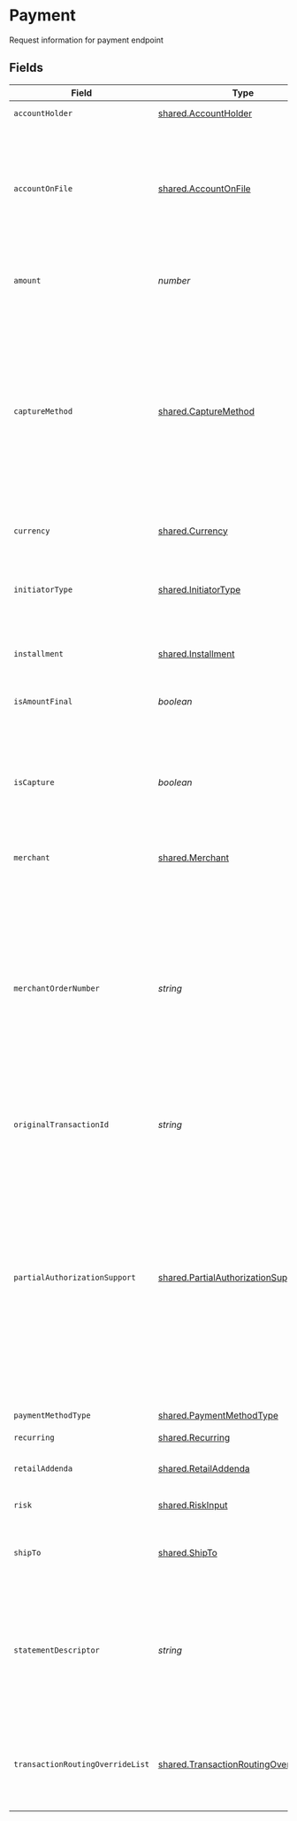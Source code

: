 # Payment

Request information for payment endpoint


## Fields

| Field                                                                                                                                                                                                                                                                                                                               | Type                                                                                                                                                                                                                                                                                                                                | Required                                                                                                                                                                                                                                                                                                                            | Description                                                                                                                                                                                                                                                                                                                         | Example                                                                                                                                                                                                                                                                                                                             |
| ----------------------------------------------------------------------------------------------------------------------------------------------------------------------------------------------------------------------------------------------------------------------------------------------------------------------------------- | ----------------------------------------------------------------------------------------------------------------------------------------------------------------------------------------------------------------------------------------------------------------------------------------------------------------------------------- | ----------------------------------------------------------------------------------------------------------------------------------------------------------------------------------------------------------------------------------------------------------------------------------------------------------------------------------- | ----------------------------------------------------------------------------------------------------------------------------------------------------------------------------------------------------------------------------------------------------------------------------------------------------------------------------------- | ----------------------------------------------------------------------------------------------------------------------------------------------------------------------------------------------------------------------------------------------------------------------------------------------------------------------------------- |
| `accountHolder`                                                                                                                                                                                                                                                                                                                     | [shared.AccountHolder](../../../sdk/models/shared/accountholder.md)                                                                                                                                                                                                                                                                 | :heavy_minus_sign:                                                                                                                                                                                                                                                                                                                  | Card owner properties                                                                                                                                                                                                                                                                                                               |                                                                                                                                                                                                                                                                                                                                     |
| `accountOnFile`                                                                                                                                                                                                                                                                                                                     | [shared.AccountOnFile](../../../sdk/models/shared/accountonfile.md)                                                                                                                                                                                                                                                                 | :heavy_minus_sign:                                                                                                                                                                                                                                                                                                                  | The label given to indicate if the account number is stored, not stored, or is going to be stored by a merchant. Valid values: STORED NOT_STORED TO_BE_STORED                                                                                                                                                                       | NOT_STORED                                                                                                                                                                                                                                                                                                                          |
| `amount`                                                                                                                                                                                                                                                                                                                            | *number*                                                                                                                                                                                                                                                                                                                            | :heavy_check_mark:                                                                                                                                                                                                                                                                                                                  | Specifies the monetary value of the transaction performed.                                                                                                                                                                                                                                                                          | 1234                                                                                                                                                                                                                                                                                                                                |
| `captureMethod`                                                                                                                                                                                                                                                                                                                     | [shared.CaptureMethod](../../../sdk/models/shared/capturemethod.md)                                                                                                                                                                                                                                                                 | :heavy_minus_sign:                                                                                                                                                                                                                                                                                                                  | To capture via separate API call, send captureMethod= ?Manual.? For immediate capture, send captureMethod= ?Now.? For automated delayed capture based on merchant profile setting (default is 120 minutes), send captureMethod= ?Delayed.?                                                                                          |                                                                                                                                                                                                                                                                                                                                     |
| `currency`                                                                                                                                                                                                                                                                                                                          | [shared.Currency](../../../sdk/models/shared/currency.md)                                                                                                                                                                                                                                                                           | :heavy_check_mark:                                                                                                                                                                                                                                                                                                                  | Describes the currency type of the transaction                                                                                                                                                                                                                                                                                      |                                                                                                                                                                                                                                                                                                                                     |
| `initiatorType`                                                                                                                                                                                                                                                                                                                     | [shared.InitiatorType](../../../sdk/models/shared/initiatortype.md)                                                                                                                                                                                                                                                                 | :heavy_minus_sign:                                                                                                                                                                                                                                                                                                                  | Describes the initiator of the transaction for the stored credential framework (MIT/CIT)                                                                                                                                                                                                                                            | CARDHOLDER                                                                                                                                                                                                                                                                                                                          |
| `installment`                                                                                                                                                                                                                                                                                                                       | [shared.Installment](../../../sdk/models/shared/installment.md)                                                                                                                                                                                                                                                                     | :heavy_minus_sign:                                                                                                                                                                                                                                                                                                                  | Object containing information in the file                                                                                                                                                                                                                                                                                           |                                                                                                                                                                                                                                                                                                                                     |
| `isAmountFinal`                                                                                                                                                                                                                                                                                                                     | *boolean*                                                                                                                                                                                                                                                                                                                           | :heavy_minus_sign:                                                                                                                                                                                                                                                                                                                  | Indicates if the amount is final and will not change                                                                                                                                                                                                                                                                                |                                                                                                                                                                                                                                                                                                                                     |
| `isCapture`                                                                                                                                                                                                                                                                                                                         | *boolean*                                                                                                                                                                                                                                                                                                                           | :heavy_minus_sign:                                                                                                                                                                                                                                                                                                                  | (Deprecated) For auth only, send isCapture=false. For sale or update an authorized payment to capture, send isCapture=true.                                                                                                                                                                                                         |                                                                                                                                                                                                                                                                                                                                     |
| `merchant`                                                                                                                                                                                                                                                                                                                          | [shared.Merchant](../../../sdk/models/shared/merchant.md)                                                                                                                                                                                                                                                                           | :heavy_check_mark:                                                                                                                                                                                                                                                                                                                  | Information about the merchant                                                                                                                                                                                                                                                                                                      |                                                                                                                                                                                                                                                                                                                                     |
| `merchantOrderNumber`                                                                                                                                                                                                                                                                                                               | *string*                                                                                                                                                                                                                                                                                                                            | :heavy_minus_sign:                                                                                                                                                                                                                                                                                                                  | A unique merchant assigned identifier for the confirmation of goods and/or services purchased. The merchant order provides the merchant a reference to the prices, quantity and description of goods and/or services to be delivered for all transactions included in the sale.                                                     | X1234                                                                                                                                                                                                                                                                                                                               |
| `originalTransactionId`                                                                                                                                                                                                                                                                                                             | *string*                                                                                                                                                                                                                                                                                                                            | :heavy_minus_sign:                                                                                                                                                                                                                                                                                                                  | Identifies a unique occurrence of a transaction.                                                                                                                                                                                                                                                                                    |                                                                                                                                                                                                                                                                                                                                     |
| `partialAuthorizationSupport`                                                                                                                                                                                                                                                                                                       | [shared.PartialAuthorizationSupport](../../../sdk/models/shared/partialauthorizationsupport.md)                                                                                                                                                                                                                                     | :heavy_minus_sign:                                                                                                                                                                                                                                                                                                                  | Indicates that the issuer has provided the merchant an authorization for a portion of the amount requested. This service provides an alternative to receiving a decline when the available card balance is not sufficient to approve a transaction in full.In this context, this indicate if merchant support parial authorization. |                                                                                                                                                                                                                                                                                                                                     |
| `paymentMethodType`                                                                                                                                                                                                                                                                                                                 | [shared.PaymentMethodType](../../../sdk/models/shared/paymentmethodtype.md)                                                                                                                                                                                                                                                         | :heavy_check_mark:                                                                                                                                                                                                                                                                                                                  | paymentType                                                                                                                                                                                                                                                                                                                         |                                                                                                                                                                                                                                                                                                                                     |
| `recurring`                                                                                                                                                                                                                                                                                                                         | [shared.Recurring](../../../sdk/models/shared/recurring.md)                                                                                                                                                                                                                                                                         | :heavy_minus_sign:                                                                                                                                                                                                                                                                                                                  | Recurring Payment Object                                                                                                                                                                                                                                                                                                            |                                                                                                                                                                                                                                                                                                                                     |
| `retailAddenda`                                                                                                                                                                                                                                                                                                                     | [shared.RetailAddenda](../../../sdk/models/shared/retailaddenda.md)                                                                                                                                                                                                                                                                 | :heavy_minus_sign:                                                                                                                                                                                                                                                                                                                  | Retail inductry specific attributes.                                                                                                                                                                                                                                                                                                |                                                                                                                                                                                                                                                                                                                                     |
| `risk`                                                                                                                                                                                                                                                                                                                              | [shared.RiskInput](../../../sdk/models/shared/riskinput.md)                                                                                                                                                                                                                                                                         | :heavy_minus_sign:                                                                                                                                                                                                                                                                                                                  | Response information for transactions                                                                                                                                                                                                                                                                                               |                                                                                                                                                                                                                                                                                                                                     |
| `shipTo`                                                                                                                                                                                                                                                                                                                            | [shared.ShipTo](../../../sdk/models/shared/shipto.md)                                                                                                                                                                                                                                                                               | :heavy_minus_sign:                                                                                                                                                                                                                                                                                                                  | Object containing information about the recipients                                                                                                                                                                                                                                                                                  |                                                                                                                                                                                                                                                                                                                                     |
| `statementDescriptor`                                                                                                                                                                                                                                                                                                               | *string*                                                                                                                                                                                                                                                                                                                            | :heavy_minus_sign:                                                                                                                                                                                                                                                                                                                  | Provides textual information about charges or payments on statements. Using clear and accurate statement descriptors can reduce chargebacks and disputes.                                                                                                                                                                           |                                                                                                                                                                                                                                                                                                                                     |
| `transactionRoutingOverrideList`                                                                                                                                                                                                                                                                                                    | [shared.TransactionRoutingOverrideList](../../../sdk/models/shared/transactionroutingoverridelist.md)[]                                                                                                                                                                                                                             | :heavy_minus_sign:                                                                                                                                                                                                                                                                                                                  | List of transaction routing providers where the transaction be routed preferred by the merchant .                                                                                                                                                                                                                                   |                                                                                                                                                                                                                                                                                                                                     |
